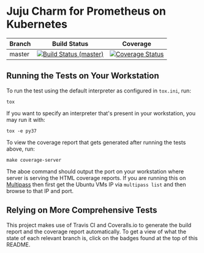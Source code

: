 Juju Charm for Prometheus on Kubernetes
=======================================

| Branch | Build Status | Coverage |
|--------|--------------|----------|
| master | [![Build Status (master)](https://travis-ci.org/relaxdiego/charm-k8s-prometheus.svg?branch=master)](https://travis-ci.org/relaxdiego/charm-k8s-prometheus) | [![Coverage Status](https://coveralls.io/repos/github/relaxdiego/charm-k8s-prometheus/badge.svg?branch=master)](https://coveralls.io/github/relaxdiego/charm-k8s-prometheus?branch=master) |


Running the Tests on Your Workstation
-------------------------------------

To run the test using the default interpreter as configured in `tox.ini`, run:

    tox

If you want to specify an interpreter that's present in your workstation, you
may run it with:

    tox -e py37

To view the coverage report that gets generated after running the tests above,
run:

    make coverage-server

The aboe command should output the port on your workstation where server is
serving the HTML coverage reports. If you are running this on [Multipass](https://multipass.io)
then first get the Ubuntu VMs IP via `multipass list` and then browse to that
IP and port.


Relying on More Comprehensive Tests
-----------------------------------

This project makes use of Travis CI and Coveralls.io to generate the build
report and the coverage report automatically. To get a view of what the state
of each relevant branch is, click on the badges found at the top of this README.
